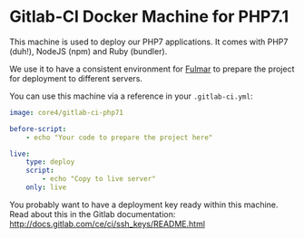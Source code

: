 # Gitlab-CI Docker Machine for PHP7.1

This machine is used to deploy our PHP7 applications. It comes with PHP7 (duh!), NodeJS (npm) and Ruby (bundler).

We use it to have a consistent environment for [Fulmar](https://github.com/CORE4/fulmar) to prepare the project for deployment to different servers.

You can use this machine via a reference in your `.gitlab-ci.yml`:

```yaml
image: core4/gitlab-ci-php71

before-script:
    - echo "Your code to prepare the project here"

live:
    type: deploy
    script:
        - echo "Copy to live server"
    only: live
```

You probably want to have a deployment key ready within this machine. Read about this in the Gitlab documentation: http://docs.gitlab.com/ce/ci/ssh_keys/README.html
